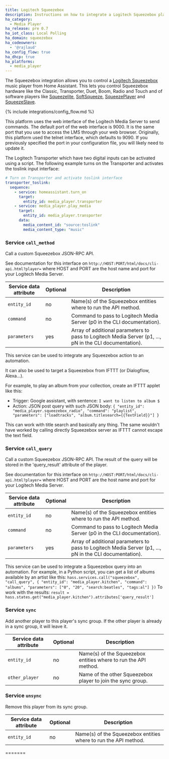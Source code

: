 ```yaml
---
title: Logitech Squeezebox
description: Instructions on how to integrate a Logitech Squeezebox player into Home Assistant.
ha_category:
  - Media Player
ha_release: pre 0.7
ha_iot_class: Local Polling
ha_domain: squeezebox
ha_codeowners:
  - '@rajlaud'
ha_config_flow: true
ha_dhcp: true
ha_platforms:
  - media_player
---
```


The Squeezebox integration allows you to control a [Logitech Squeezebox](https://en.wikipedia.org/wiki/Squeezebox_%28network_music_player%29) music player from Home Assistant. This lets you control Squeezebox hardware like the Classic, Transporter, Duet, Boom, Radio and Touch and of software players like [Squeezelite](https://github.com/ralph-irving/squeezelite), [SoftSqueeze](http://softsqueeze.sourceforge.net/), [SqueezePlayer](https://play.google.com/store/apps/details?id=de.bluegaspode.squeezeplayer) and [SqueezeSlave](https://forums.slimdevices.com/showthread.php?93607-ANNOUNCE-Squeezeslave-1-2-released).

{% include integrations/config_flow.md %}

<div class='note'>
This platform uses the web interface of the Logitech Media Server to send commands. The default port of the web interface is 9000. It is the same port that you use to access the LMS through your web browser. Originally, this platform used the telnet interface, which defaults to 9090. If you previously specified the port in your configuration file, you will likely need to update it.
</div>

The Logitech Transporter which have two digital inputs can be activated using a script. The following example turns on the Transporter and activates the toslink input interface:

```yaml
# Turn on Transporter and activate toslink interface
transporter_toslink:
  sequence:
    - service: homeassistant.turn_on
      target:
        entity_id: media_player.transporter
    - service: media_player.play_media
      target:
        entity_id: media_player.transporter
      data:
        media_content_id: "source:toslink"
        media_content_type: "music"
```

### Service `call_method`

Call a custom Squeezebox JSON-RPC API.

See documentation for this interface on `http://HOST:PORT/html/docs/cli-api.html?player=` where HOST and PORT are the host name and port for your Logitech Media Server.

| Service data attribute | Optional | Description |
| ---------------------- | -------- | ----------- |
| `entity_id` | no | Name(s) of the Squeezebox entities where to run the API method.
| `command` | no | Command to pass to Logitech Media Server (p0 in the CLI documentation).
| `parameters` | yes | Array of additional parameters to pass to Logitech Media Server (p1, ..., pN in the CLI documentation).

This service can be used to integrate any Squeezebox action to an automation.

It can also be used to target a Squeezebox from IFTTT (or Dialogflow, Alexa...).

For example, to play an album from your collection, create an IFTTT applet like this:

- Trigger: Google assistant, with sentence: `I want to listen to album $`
- Action: JSON post query with such JSON body:
`{ "entity_id": "media_player.squeezebox_radio", "command": "playlist", "parameters": ["loadtracks", "album.titlesearch={{TextField}}"] }`

This can work with title search and basically any thing. The same wouldn't have worked by calling directly Squeezebox server as IFTTT cannot escape the text field.

### Service `call_query`

Call a custom Squeezebox JSON-RPC API. The result of the query will be stored in the 'query_result' attribute of the player.

See documentation for this interface on `http://HOST:PORT/html/docs/cli-api.html?player=` where HOST and PORT are the host name and port for your Logitech Media Server.

| Service data attribute | Optional | Description |
| ---------------------- | -------- | ----------- |
| `entity_id` | no | Name(s) of the Squeezebox entities where to run the API method.
| `command` | no | Command to pass to Logitech Media Server (p0 in the CLI documentation).
| `parameters` | yes | Array of additional parameters to pass to Logitech Media Server (p1, ..., pN in the CLI documentation).

This service can be used to integrate a Squeezebox query into an automation. For example, in a Python script, you can get a list of albums available by an artist like this:
`hass.services.call("squeezebox", "call_query", { "entity_id": "media_player.kitchen", "command": "albums", "parameters": ["0", "20", "search:beatles", "tags:al"] })`
To work with the results:
`result = hass.states.get("media_player.kitchen").attributes['query_result']`

### Service `sync`

Add another player to this player's sync group. If the other player is already in a sync group, it will leave it.

| Service data attribute | Optional | Description |
| ---------------------- | -------- | ----------- |
| `entity_id` | no | Name(s) of the Squeezebox entities where to run the API method.
| `other_player` | no | Name of the other Squeezebox player to join the sync group.

### Service `unsync`

Remove this player from its sync group.

| Service data attribute | Optional | Description |
| ---------------------- | -------- | ----------- |
| `entity_id` | no | Name(s) of the Squeezebox entities where to run the API method.
=======
